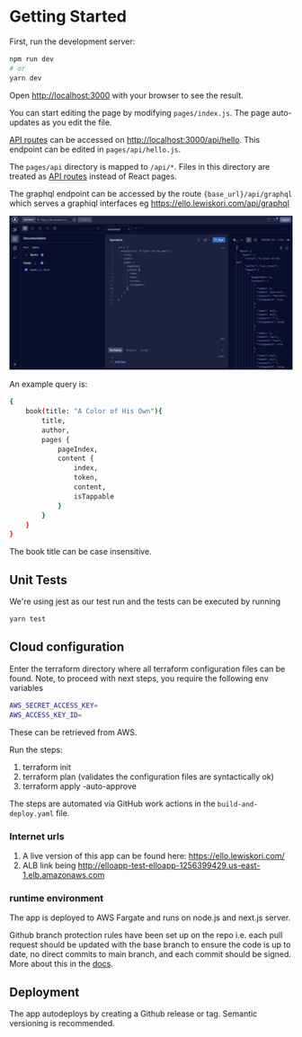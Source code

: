 # Getting Started

First, run the development server:

```bash
npm run dev
# or
yarn dev
```

Open [http://localhost:3000](http://localhost:3000) with your browser to see the result.

You can start editing the page by modifying `pages/index.js`. The page auto-updates as you edit the file.

[API routes](https://nextjs.org/docs/api-routes/introduction) can be accessed on [http://localhost:3000/api/hello](http://localhost:3000/api/hello). This endpoint can be edited in `pages/api/hello.js`.

The `pages/api` directory is mapped to `/api/*`. Files in this directory are treated as [API routes](https://nextjs.org/docs/api-routes/introduction) instead of React pages.

The graphql endpoint can be accessed by the route `{base_url}/api/graphql` which serves a graphiql interfaces eg <https://ello.lewiskori.com/api/graphql>

![GRAPHIQL_APOLLO](<Screenshot 2023-11-15 at 10.47.55 PM.png>)

An example query is:

```sh
{ 
    book(title: "A Color of His Own"){
        title,
        author,
        pages {
            pageIndex,
            content {
                index,
                token,
                content,
                isTappable
            }
        }
    }
}
```

The book title can be case insensitive.

## Unit Tests

We're using jest as our test run and the tests can be executed by running

```sh
yarn test
```

## Cloud configuration

Enter the terraform directory where all terraform configuration files can be found.
Note, to proceed with next steps, you require the following env variables

```sh
AWS_SECRET_ACCESS_KEY=
AWS_ACCESS_KEY_ID=
```

These can be retrieved from AWS.

Run the steps:

  1. terraform init
  2. terraform plan (validates the configuration files are syntactically ok)
  3. terraform apply -auto-approve

The steps are automated via GitHub work actions in the `build-and-deploy.yaml` file.

### Internet urls

1. A live version of this app can be found here: <https://ello.lewiskori.com/>
2. ALB link being <http://elloapp-test-elloapp-1256399429.us-east-1.elb.amazonaws.com>

### runtime environment

The app is deployed to AWS Fargate and runs on node.js and next.js server.

Github branch protection rules have been set up on the repo i.e. each pull request should be updated with the base branch to ensure the code is up to date, no direct commits to main branch, and each commit should be signed. More about this in the [docs](https://docs.github.com/en/authentication/managing-commit-signature-verification/signing-commits).

## Deployment

The app autodeploys by creating a Github release or tag. Semantic versioning is recommended.
